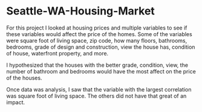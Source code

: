 # Seattle-WA-Housing-Market

For this project I looked at housing prices and multiple variables to see if these variables would affect the price of the homes. Some of the variables were square foot of living space, zip code, how many floors, bathrooms, bedrooms, grade of design and construction, view the house has, condition of house, waterfront property, and more.

I hypothesized that the houses with the better grade, condition, view, the number of bathroom and bedrooms would have the most affect on the price of the houses. 

Once data was analysis, I saw that the variable with the largest correlation was square foot of living space. The others did not have that great of an impact. 
